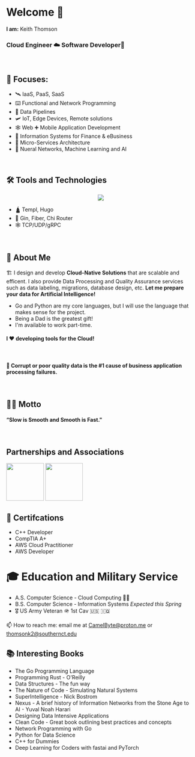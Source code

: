 # Welcome 👋  

**I am:** Keith Thomson

### Cloud Engineer ☁️ Software Developer🍦  

<br>

## 🔎 Focuses: 

- 🛰️ IaaS, PaaS, SaaS
- ⌨️ Functional and Network Programming 
- 🧪 Data Pipelines
- 🛩️ IoT, Edge Devices, Remote solutions
- 🕸️ Web ➕ Mobile Application Development
- 📰 Information Systems for Finance & eBusiness 
- 🫧 Micro-Services Architecture 
- 🧠 Nueral Networks, Machine Learning and AI


<br>

## 🛠️ Tools and Technologies 

<p align="center">
  <a href="https://skillicons.dev">
    <img src="https://skillicons.dev/icons?i=py,go,bash,js,linux,docker,bun,git,github,aws,gcp,terraform,mysql,mongodb,fastapi" />
  </a>
</p>


- 🛕 Templ, Hugo
- 🍋 Gin, Fiber, Chi Router
- 🕸️ TCP/UDP/gRPC

<br>

## 🌊 About Me  

🏗️ I design and develop **Cloud-Native Solutions** that are scalable and efficent. I also provide Data Processing and Quality Assurance services such as data labeling, migrations, database design, etc. __Let me prepare your data for Artificial Intelligence!__

* Go and Python are my core languages, but I will use the language that makes sense for the project.
* Being a Dad is the greatest gift!
* I'm available to work part-time.

#### I ❤️ developing tools for the Cloud!

<br>

#### 📛 Corrupt or poor quality data is the #1 cause of business application processing failures. 

<br>

## 🐻‍❄️ Motto

####  “Slow is Smooth and Smooth is Fast."

<br>


<div align="left">
  <span><h2>Partnerships and Associations</h2></span>
  <img src="https://cdn.jsdelivr.net/gh/devicons/devicon@latest/icons/digitalocean/digitalocean-original-wordmark.svg" height="100" width="100"/>
  <img src="https://cdn.jsdelivr.net/gh/devicons/devicon@latest/icons/google/google-original-wordmark.svg" height="100" width="100" />
</div>


## 🥇 Certifcations

<ul>
        <li>C++ Developer</li>
        <li>CompTIA A+</li>
        <li>AWS Cloud Practitioner</li>
        <li>AWS Developer</li>
</ul>

# 🎓 Education and Military Service


<ul>
        <li> A.S. Computer Science - Cloud Computing 👨‍🎓 </li>    
        <li>B.S. Computer Science - Information Systems <em>Expected this Spring</em></li>
        <li>🎖️ US Army Veteran 🪖 1st Cav 🇺🇸 🇮🇶 </li>
</ul>

📫 How to reach me: email me at CamelByte@proton.me or thomsonk2@southernct.edu

## 📚 Interesting Books 

- The Go Programming Language 
- Programming Rust - O'Reilly
- Data Structures - The fun way
- The Nature of Code - Simulating Natural Systems
- SuperIntelligence - Nick Bostrom 
- Nexus - A brief history of Information Networks from the Stone Age to AI - Yuval Noah Harari
- Designing Data Intensive Applications
- Clean Code - Great book outlining best practices and concepts
- Network Programming with Go
- Python for Data Science
- C++ for Dummies
- Deep Learning for Coders with fastai and PyTorch 
